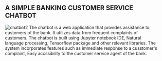 ## A SIMPLE BANKING CUSTOMER SERVICE CHATBOT
![chatbot2](https://github.com/Okiokpa-eunice/Chatbot/assets/115550245/e80d0482-3dcc-43da-b607-ec2f10f4b5cc)
The chatbot is a web application that provides assistance to customers of the bank. It utilizes data from frequent complaints of customers. The chatbot is built using Jupyter notebook IDE, Natural language processing, Tensorflow package and other relevant libraries. The system incorporates features such as immediate response to a cusstomer's complaint, Easy accssibility to the customer service agent of the bank.
